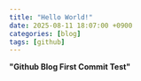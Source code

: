```yaml
---
title: "Hello World!"
date: 2025-08-11 18:07:00 +0900
categories: [blog]
tags: [github]
---
```


**"Github Blog First Commit Test"**
